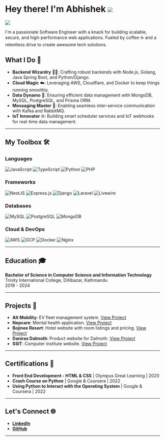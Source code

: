 # Hey there! I'm Abhishek ![](https://user-images.githubusercontent.com/18350557/176309783-0785949b-9127-417c-8b55-ab5a4333674e.gif)

![](https://komarev.com/ghpvc/?username=Av-sek&color=blueviolet)

I'm a passionate Software Engineer with a knack for building scalable, secure, and high-performance web applications. Fueled by coffee ☕ and a relentless drive to create awesome tech solutions.

## What I Do 🚀

- **Backend Wizardry** 🧙‍♂️: Crafting robust backends with Node.js, Golang, Java Spring Boot, and Python/Django.
- **Cloud Magic** ☁️: Leveraging AWS, Cloudflare, and Docker to keep things running smoothly.
- **Data Dynamo** 💾: Ensuring efficient data management with MongoDB, MySQL, PostgreSQL, and Prisma ORM.
- **Messaging Master** 📡: Enabling seamless inter-service communication with Kafka and RabbitMQ.
- **IoT Innovator** 🌐: Building smart scheduler services and IoT webhooks for real-time data management.

---

## My Toolbox 🛠️

### Languages
![JavaScript](https://img.shields.io/badge/-JavaScript-F7DF1E?style=flat&logo=JavaScript&logoColor=black)
![TypeScript](https://img.shields.io/badge/-TypeScript-3178C6?style=flat&logo=TypeScript&logoColor=white)
![Python](https://img.shields.io/badge/-Python-3776AB?style=flat&logo=Python&logoColor=white)
![PHP](https://img.shields.io/badge/-PHP-777BB4?style=flat&logo=PHP&logoColor=white)

### Frameworks
![NestJS](https://img.shields.io/badge/-NestJS-E0234E?style=flat&logo=NestJS&logoColor=white)
![Express.js](https://img.shields.io/badge/-Express.js-000000?style=flat&logo=Express&logoColor=white)
![Django](https://img.shields.io/badge/-Django-092E20?style=flat&logo=Django&logoColor=white)
![Laravel](https://img.shields.io/badge/-Laravel-FF2D20?style=flat&logo=Laravel&logoColor=white)
![Livewire](https://img.shields.io/badge/-Livewire-4D4D4D?style=flat)

### Databases
![MySQL](https://img.shields.io/badge/-MySQL-4479A1?style=flat&logo=MySQL&logoColor=white)
![PostgreSQL](https://img.shields.io/badge/-PostgreSQL-336791?style=flat&logo=PostgreSQL&logoColor=white)
![MongoDB](https://img.shields.io/badge/-MongoDB-47A248?style=flat&logo=MongoDB&logoColor=white)

### Cloud & DevOps
![AWS](https://img.shields.io/badge/-AWS-232F3E?style=flat&logo=Amazon-AWS&logoColor=white)
![GCP](https://img.shields.io/badge/-GCP-4285F4?style=flat&logo=Google-Cloud&logoColor=white)
![Docker](https://img.shields.io/badge/-Docker-2496ED?style=flat&logo=Docker&logoColor=white)
![Nginx](https://img.shields.io/badge/-Nginx-269539?style=flat&logo=Nginx&logoColor=white)

---
## Education 🎓

**Bachelor of Science in Computer Science and Information Technology**  
Trinity International College, Dillibazar, Kathmandu  
2019 - 2024

---

## Projects 🌟

- **Alt Mobility**: EV fleet management system. [View Project](https://alt-mobility.com)
- **Nepcare**: Mental health application. [View Project](https://nepcare.org)
- **Bojinee Resort**: Hotel website with room listings and pricing. [View Project](https://www.bojineenagarkotresort.com.np)
- **Daniras Dalmoth**: Product website for Dalmoth. [View Project](https://danirasdalmoth.com)
- **SSIT**: Computer institute website. [View Project](https://ssit.com.np)

---

## Certifications 📜

- **Front End Development - HTML & CSS** | Olympus Great Learning | 2020
- **Crash Course on Python** | Google & Coursera | 2022
- **Using Python to Interact with the Operating System** | Google & Coursera | 2022

---

## Let's Connect 🌐

- **[LinkedIn](https://www.linkedin.com/in/abhishek-ghorashainee-92318419a/)**
- **[GitHub](https://github.com/Av-sek)**

---
